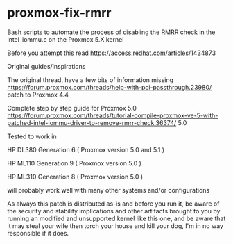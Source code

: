 # proxmox-fix-rmrr
Bash scripts to automate the process of disabling the RMRR check in the intel_iommu.c on the Proxmox 5.X kernel

Before you attempt this read https://access.redhat.com/articles/1434873


Original guides/inspirations


The original thread, have a few bits of information missing 
https://forum.proxmox.com/threads/help-with-pci-passthrough.23980/ patch to Proxmox 4.4


Complete step by step guide for Proxmox 5.0 
https://forum.proxmox.com/threads/tutorial-compile-proxmox-ve-5-with-patched-intel-iommu-driver-to-remove-rmrr-check.36374/ 
5.0


Tested to work in

  HP DL380 Generation 6 ( Proxmox version 5.0 and 5.1 )
    
  HP ML110 Generation 9 ( Proxmox version 5.0 )
  
  HP ML310 Generation 8 ( Proxmox version 5.0 )
  
will probably work well with many other systems and/or configurations
  
As always this patch is distributed as-is and before you run it, be aware of the security and stability implications and 
other artifacts brought to you by running an modified and unsupported kernel like this one, and be aware that it may 
steal your wife then torch your house and kill your dog, I'm in no way responsible if it does.
